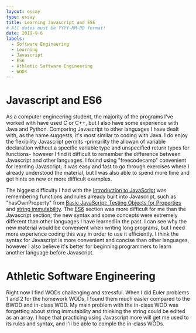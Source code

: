 ```yaml
---
layout: essay
type: essay
title: Learning Javascript and ES6
# All dates must be YYYY-MM-DD format!
date: 2019-9-6
labels:
  - Software Engineering
  - Learning
  - Javascript
  - ES6
  - Athletic Software Engineering
  - WODs
---
```

# Javascript and ES6

As a computer engineering student, the majority of the programs I've worked with have used C or C++, but I also have some experience with Java and Python. Comparing Javascript to other languages I have dealt with, as the name suggests, it's most similar to coding with Java. I do enjoy the flexibility Javascript permits -primarilty the allowan of variable declaration without a specific variable type and unspecified return types for functions- however I find it difficult to remember the difference between Javascript and other languages. I found using "freecodecamp" convenient for learning Javascript; it was easy and fast to go through exercises where I already understood the material, but I was also able to spend more time and get hints on new or more difficult examples. 

The biggest difficulty I had with the [Introduction to JavaScript](https://learn.freecodecamp.org/javascript-algorithms-and-data-structures/basic-javascript) was remembering functions and rules already built into Javascript, such as "hasOwnProperty" from [Basic JavaScript: Testing Objects for Properties](https://learn.freecodecamp.org/javascript-algorithms-and-data-structures/basic-javascript/testing-objects-for-properties) and [string immutability](https://learn.freecodecamp.org/javascript-algorithms-and-data-structures/basic-javascript/understand-string-immutability). The [ES6](https://learn.freecodecamp.org/javascript-algorithms-and-data-structures/es6) section was more difficult for me than the Javascript section; the new syntax and some concepts were extremely different than other languages I have learned in the past. I can see why the new material would be convenient when writing long programs, but I need more experience coding this way in order to use it efficiently. I think the syntax for Javascript is more convenient and concise than other languages, however I also believe it's better for beginning programmers to learn another language before Javascript.

# Athletic Software Engineering

Right now I find WODs challenging and stressful. When I did Euler problems 1 and 2 for the homework WODs, I found them much easier compared to the BWOD and in-class WOD. My main problem with the in-class WOD was forgetting about string immutability and thinking the string could be edited as an array. I hope that practicing using Javascript more will get me used to its rules and syntax, and I'll be able to comple the in-class WODs.
